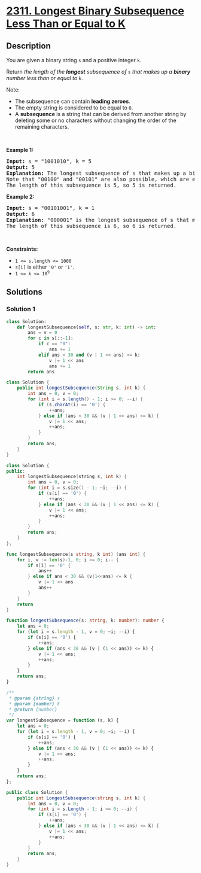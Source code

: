 # [2311. Longest Binary Subsequence Less Than or Equal to K](https://leetcode.com/problems/longest-binary-subsequence-less-than-or-equal-to-k)


## Description

<p>You are given a binary string <code>s</code> and a positive integer <code>k</code>.</p>

<p>Return <em>the length of the <strong>longest</strong> subsequence of </em><code>s</code><em> that makes up a <strong>binary</strong> number less than or equal to</em> <code>k</code>.</p>

<p>Note:</p>

<ul>
	<li>The subsequence can contain <strong>leading zeroes</strong>.</li>
	<li>The empty string is considered to be equal to <code>0</code>.</li>
	<li>A <strong>subsequence</strong> is a string that can be derived from another string by deleting some or no characters without changing the order of the remaining characters.</li>
</ul>

<p>&nbsp;</p>
<p><strong class="example">Example 1:</strong></p>

<pre>
<strong>Input:</strong> s = &quot;1001010&quot;, k = 5
<strong>Output:</strong> 5
<strong>Explanation:</strong> The longest subsequence of s that makes up a binary number less than or equal to 5 is &quot;00010&quot;, as this number is equal to 2 in decimal.
Note that &quot;00100&quot; and &quot;00101&quot; are also possible, which are equal to 4 and 5 in decimal, respectively.
The length of this subsequence is 5, so 5 is returned.
</pre>

<p><strong class="example">Example 2:</strong></p>

<pre>
<strong>Input:</strong> s = &quot;00101001&quot;, k = 1
<strong>Output:</strong> 6
<strong>Explanation:</strong> &quot;000001&quot; is the longest subsequence of s that makes up a binary number less than or equal to 1, as this number is equal to 1 in decimal.
The length of this subsequence is 6, so 6 is returned.
</pre>

<p>&nbsp;</p>
<p><strong>Constraints:</strong></p>

<ul>
	<li><code>1 &lt;= s.length &lt;= 1000</code></li>
	<li><code>s[i]</code> is either <code>&#39;0&#39;</code> or <code>&#39;1&#39;</code>.</li>
	<li><code>1 &lt;= k &lt;= 10<sup>9</sup></code></li>
</ul>

## Solutions

### Solution 1

<!-- tabs:start -->

```python
class Solution:
    def longestSubsequence(self, s: str, k: int) -> int:
        ans = v = 0
        for c in s[::-1]:
            if c == "0":
                ans += 1
            elif ans < 30 and (v | 1 << ans) <= k:
                v |= 1 << ans
                ans += 1
        return ans
```

```java
class Solution {
    public int longestSubsequence(String s, int k) {
        int ans = 0, v = 0;
        for (int i = s.length() - 1; i >= 0; --i) {
            if (s.charAt(i) == '0') {
                ++ans;
            } else if (ans < 30 && (v | 1 << ans) <= k) {
                v |= 1 << ans;
                ++ans;
            }
        }
        return ans;
    }
}
```

```cpp
class Solution {
public:
    int longestSubsequence(string s, int k) {
        int ans = 0, v = 0;
        for (int i = s.size() - 1; ~i; --i) {
            if (s[i] == '0') {
                ++ans;
            } else if (ans < 30 && (v | 1 << ans) <= k) {
                v |= 1 << ans;
                ++ans;
            }
        }
        return ans;
    }
};
```

```go
func longestSubsequence(s string, k int) (ans int) {
	for i, v := len(s)-1, 0; i >= 0; i-- {
		if s[i] == '0' {
			ans++
		} else if ans < 30 && (v|1<<ans) <= k {
			v |= 1 << ans
			ans++
		}
	}
	return
}
```

```ts
function longestSubsequence(s: string, k: number): number {
    let ans = 0;
    for (let i = s.length - 1, v = 0; ~i; --i) {
        if (s[i] == '0') {
            ++ans;
        } else if (ans < 30 && (v | (1 << ans)) <= k) {
            v |= 1 << ans;
            ++ans;
        }
    }
    return ans;
}
```

```js
/**
 * @param {string} s
 * @param {number} k
 * @return {number}
 */
var longestSubsequence = function (s, k) {
    let ans = 0;
    for (let i = s.length - 1, v = 0; ~i; --i) {
        if (s[i] == '0') {
            ++ans;
        } else if (ans < 30 && (v | (1 << ans)) <= k) {
            v |= 1 << ans;
            ++ans;
        }
    }
    return ans;
};
```

```cs
public class Solution {
    public int LongestSubsequence(string s, int k) {
        int ans = 0, v = 0;
        for (int i = s.Length - 1; i >= 0; --i) {
            if (s[i] == '0') {
                ++ans;
            } else if (ans < 30 && (v | 1 << ans) <= k) {
                v |= 1 << ans;
                ++ans;
            }
        }
        return ans;
    }
}
```

<!-- tabs:end -->

<!-- end -->
